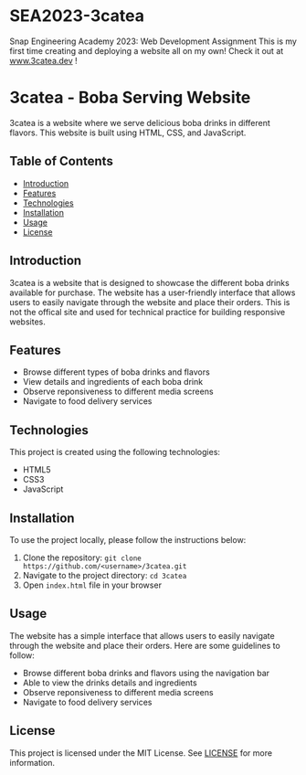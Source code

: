 # SEA2023-3catea
Snap Engineering Academy 2023: Web Development Assignment
This is my first time creating and deploying a website all on my own! Check it out at www.3catea.dev !

# 3catea - Boba Serving Website

3catea is a website where we serve delicious boba drinks in different flavors. This website is built using HTML, CSS, and JavaScript.

## Table of Contents

- [Introduction](#introduction)
- [Features](#features)
- [Technologies](#technologies)
- [Installation](#installation)
- [Usage](#usage)
- [License](#license)

## Introduction

3catea is a website that is designed to showcase the different boba drinks available for purchase. The website has a user-friendly interface that allows users to easily navigate through the website and place their orders. This is not the offical site and used for technical practice for building responsive websites. 

## Features

- Browse different types of boba drinks and flavors
- View details and ingredients of each boba drink
- Observe reponsiveness to different media screens
- Navigate to food delivery services

## Technologies

This project is created using the following technologies:

- HTML5
- CSS3
- JavaScript

## Installation

To use the project locally, please follow the instructions below:

1. Clone the repository: `git clone https://github.com/<username>/3catea.git`
2. Navigate to the project directory: `cd 3catea`
3. Open `index.html` file in your browser

## Usage

The website has a simple interface that allows users to easily navigate through the website and place their orders. Here are some guidelines to follow:

- Browse different boba drinks and flavors using the navigation bar
- Able to view the drinks details and ingredients
- Observe reponsiveness to different media screens
- Navigate to food delivery services

## License

This project is licensed under the MIT License. See [LICENSE](LICENSE) for more information.

